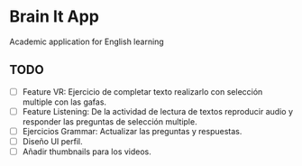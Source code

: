 # Brain It App

Academic application for English learning

## TODO

* [ ] Feature VR: Ejercicio de completar texto realizarlo con selección multiple con las gafas.
* [ ] Feature Listening: De la actividad de lectura de textos reproducir audio y responder las preguntas de selección multiple.
* [ ] Ejercicios Grammar: Actualizar las preguntas y respuestas.
* [ ] Diseño UI perfil.
* [ ] Añadir thumbnails para los videos.